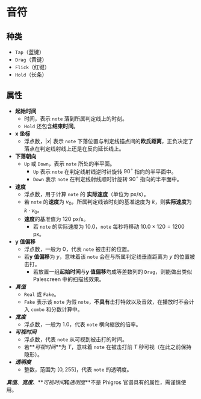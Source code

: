# 音符

## 种类

- `Tap`（蓝键）
- `Drag`（黄键）
- `Flick`（红键）
- `Hold`（长条）

## 属性

- **起始时间**
  - 时间，表示 `note` 落到所属判定线上的时刻。
  - `Hold` 还包含**结束时间**。
- **x 坐标**
  - 浮点数，$|x|$ 表示 `note` 下落位置与判定线锚点间的**欧氏距离**，正负决定了落点在判定线射线上还是在反向延长线上。
- **下落朝向**
  - `Up` 或 `Down`，表示 `note` 所处的半平面。
    - `Up` 表示 `note` 在判定线射线逆时针旋转 ${90}^{\circ}$ 指向的半平面中。
    - `Down` 表示 `note` 在判定线射线顺时针旋转 ${90}^{\circ}$ 指向的半平面中。
- **速度**
  - 浮点数，用于计算 `note` 的 **实际速度**（单位为 px/s）。
  - 若 `note` 的**速度**为 $v_0$，所属判定线该时刻的基准速度为 $k$，则**实际速度**为 $k\cdot v_0$。
  - **速度**的基准值为 $120$ px/s。
    - 若 `note` 的实际速度为 $10.0$，`note` 每秒将移动 $10.0\times 120=1200$ px。<!--TODO: 是否补充 这意味着其会在(900/1200)=0.75 秒内竖直划过整个屏幕-->
- **y 值偏移**
  - 浮点数，一般为 $0$，代表 `note` 被击打的位置。
  - 若**y 值偏移**为 $y$，意味着该 `note` 会在与所属判定线垂直距离为 $y$ 的位置被击打。
    - 若放置一组**起始时间**与**y 值偏移**均成等差数列的 `Drag`，则能做出类似 Palescreen 中的扫描线效果。
- **_真值_**
  - `Real` 或 `Fake`。
  - `Fake` 表示该 `note` 为假 `note`，**不具有**击打特效以及音效，在播放时不会计入 `combo` 和分数计算中。
- **_宽度_**
  - 浮点数，一般为 $1.0$，代表 `note` 横向缩放的倍率。
- **_可视时间_**
  - 浮点数，代表 `note` 从可视到被击打的时间。
  - 若**_可视时间_**为 $T$，意味着 `note` 在被击打前 $T$ 秒可视（在此之前保持隐形）。
- **_透明度_**
  - 整数，范围为 $[0,255]$，代表 `note` 的透明度。

**_真值_**、**_宽度_**、**_可视时间_**和**_透明度_**不是 Phigros 官谱具有的属性，需谨慎使用。

